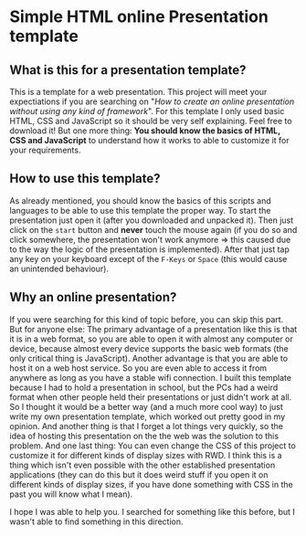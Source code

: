 # Simple HTML online Presentation template

## What is this for a presentation template?
This is a template for a web presentation. This project will meet your expectiations if you are searching on "_How to create an online presentation without using any kind of framework_".
For this template I only used basic HTML, CSS and JavaScript so it should be very self explaining. Feel free to download it!
But one more thing: **You should know the basics of HTML, CSS and JavaScript** to understand how it works to able to customize it for your requirements.

## How to use this template?
As already mentioned, you should know the basics of this scripts and languages to be able to use this template the proper way.
To start the presentation just open it (after you downloaded and unpacked it). Then just click on the `start` button and **never** touch the mouse again (if you do so and click somewhere, the presentation won't work anymore => this caused due to the way the logic of the presentation is implemented). After that just tap any key on your keyboard except of the `F-Keys` or `Space` (this would cause an unintended behaviour).

## Why an online presentation?
If you were searching for this kind of topic before, you can skip this part. But for anyone else:
The primary advantage of a presentation like this is that it is in a web format, so you are able to open it with almost any computer or device, because almost every device supports the basic web formats (the only critical thing is JavaScript). Another advantage is that you are able to host it on a web host service. So you are even able to access it from anywhere as long as you have a stable wifi connection.
I built this template because I had to hold a presentation in school, but the PCs had a weird format when other people held their presentations or just didn't work at all. So I thought it would be a better way (and a much more cool way) to just write my own presentation template, which worked out pretty good in my opinion. And another thing is that I forget a lot things very quickly, so the idea of hosting this presentation on the the web was the solution to this problem.
And one last thing: You can even change the CSS of this project to customize it for different kinds of display sizes with RWD. I think this is a thing which isn't even possible with the other established presentation applications (they can do this but it does weird stuff if you open it on different kinds of display sizes, if you have done something with CSS in the past you will know what I mean).


I hope I was able to help you. I searched for something like this before, but I wasn't able to find something in this direction.
